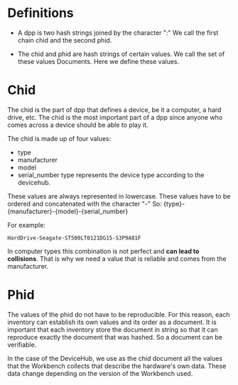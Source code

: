# Definitions
* A dpp is two hash strings joined by the character ":"
  We call the first chain chid and the second phid.

* The chid and phid are hash strings of certain values.
  We call the set of these values Documents.
  Here we define these values.
  
# Chid
The chid is the part of dpp that defines a device, be it a computer,
a hard drive, etc. The chid is the most important part of a dpp since
anyone who comes across a device should be able to play it.

The chid is made up of four values:
   * type
   * manufacturer
   * model
   * serial_number
type represents the device type according to the devicehub.

These values are always represented in lowercase.
These values have to be ordered and concatenated with the character "-"
So:
   {type}-{manufacturer}-{model}-{serial_number}

For example:
```
HardDrive-Seagate-ST500LT0121DG15-S3P9A81F
```

In computer types this combination is not perfect and **can lead to collisions**.
That is why we need a value that is reliable and comes from the manufacturer.

# Phid
The values of the phid do not have to be reproducible. For this reason, each inventory can establish its own values and its order as a document.
It is important that each inventory store the document in string so that it can reproduce exactly the document that was hashed. So a document can be verifiable.

In the case of the DeviceHub, we use as the chid document all the values that the Workbench collects that describe the hardware's own data.
These data change depending on the version of the Workbench used.
